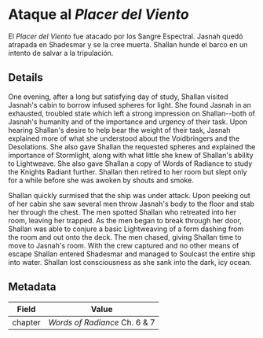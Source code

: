 # Ataque al *Placer del Viento*
El *Placer del Viento* fue atacado por los Sangre Espectral. Jasnah quedó atrapada en Shadesmar y se la cree muerta. Shallan hunde el barco en un intento de salvar a la tripulación. 

## Details
One evening, after a long but satisfying day of study, Shallan visited Jasnah's cabin to borrow infused spheres for light. She found Jasnah in an exhausted, troubled state which left a strong impression on Shallan--both of Jasnah's humanity and of the importance and urgency of their task. Upon hearing Shallan's desire to help bear the weight of their task, Jasnah explained more of what she understood about the Voidbringers and the Desolations. She also gave Shallan the requested spheres and explained the importance of Stormlight, along with what little she knew of Shallan's ability to Lightweave. She also gave Shallan a copy of Words of Radiance to study the Knights Radiant further. Shallan then retired to her room but slept only for a while before she was awoken by shouts and smoke. 

Shallan quickly surmised that the ship was under attack. Upon peeking out of her cabin she saw several men throw Jasnah's body to the floor and stab her through the chest. The men spotted Shallan who retreated into her room, leaving her trapped. As the men began to break through her door, Shallan was able to conjure a basic Lightweaving of a form dashing from the room and out onto the deck. The men chased, giving Shallan time to move to Jasnah's room. With the crew captured and no other means of escape Shallan entered Shadesmar and managed to Soulcast the entire ship into water. Shallan lost consciousness as she sank into the dark, icy ocean.

## Metadata
| Field | Value |
| ----- | ----- |
| chapter | *Words of Radiance* Ch. 6 & 7 |
